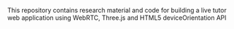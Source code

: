 This repository contains research material and code for building a live tutor web application using WebRTC, Three.js and HTML5 deviceOrientation API
